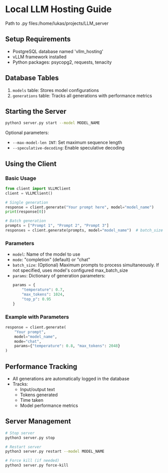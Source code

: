 # Local LLM Hosting Guide

Path to .py files:/home/lukas/projects/LLM_server

## Setup Requirements
- PostgreSQL database named 'vllm_hosting'
- vLLM framework installed
- Python packages: psycopg2, requests, tenacity

## Database Tables
1. `models` table: Stores model configurations
2. `generations` table: Tracks all generations with performance metrics

## Starting the Server
```bash
python3 server.py start --model MODEL_NAME
```

Optional parameters:
- `--max-model-len INT`: Set maximum sequence length
- `--speculative-decoding`: Enable speculative decoding

## Using the Client

### Basic Usage
```python
from client import VLLMClient
client = VLLMClient()

# Single generation
response = client.generate("Your prompt here", model="model_name")
print(response[0])

# Batch generation
prompts = ["Prompt 1", "Prompt 2", "Prompt 3"]
responses = client.generate(prompts, model="model_name")  # batch_size is optional
```

### Parameters
- `model`: Name of the model to use
- `mode`: "completion" (default) or "chat"
- `batch_size`: (Optional) Maximum prompts to process simultaneously. If not specified, uses model's configured max_batch_size
- `params`: Dictionary of generation parameters:
  ```python
  params = {
      "temperature": 0.7,
      "max_tokens": 1024,
      "top_p": 0.95
  }
  ```

### Example with Parameters
```python
response = client.generate(
    "Your prompt",
    model="model_name",
    mode="chat",
    params={"temperature": 0.8, "max_tokens": 2048}
)
```

## Performance Tracking
- All generations are automatically logged in the database
- Tracks:
  - Input/output text
  - Tokens generated
  - Time taken
  - Model performance metrics

## Server Management
```bash
# Stop server
python3 server.py stop

# Restart server
python3 server.py restart --model MODEL_NAME

# Force kill (if needed)
python3 server.py force-kill